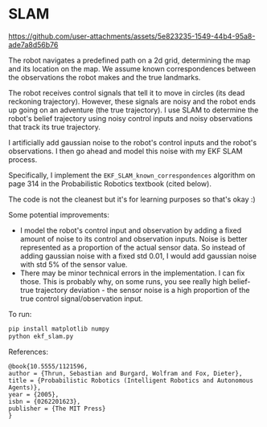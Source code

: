 # SLAM





https://github.com/user-attachments/assets/5e823235-1549-44b4-95a8-ade7a8d56b76







The robot navigates a predefined path on a 2d grid, determining the map and its location on the map. We assume known correspondences between the observations the robot makes and the true landmarks.

The robot receives control signals that tell it to move in circles (its dead reckoning trajectory). However, these signals are noisy and the robot ends up going on an adventure (the true trajectory). I use SLAM to determine the robot's belief trajectory using noisy control inputs and noisy observations that track its true trajectory.

I artificially add gaussian noise to the robot's control inputs and the robot's observations. I then go ahead and model this noise with my EKF SLAM process.

Specifically, I implement the `EKF_SLAM_known_correspondences` algorithm on page 314 in the Probabilistic Robotics textbook (cited below).

The code is not the cleanest but it's for learning purposes so that's okay :)

Some potential improvements:

- I model the robot's control input and observation by adding a fixed amount of noise to its control and observation inputs. Noise is better represented as a proportion of the actual sensor data. So instead of adding gaussian noise with a fixed std 0.01, I would add gaussian noise with std 5% of the sensor value.
- There may be minor technical errors in the implementation. I can fix those. This is probably why, on some runs, you see really high belief-true trajectory deviation - the sensor noise is a high proportion of the true control signal/observation input.

To run:
```bash
pip install matplotlib numpy
python ekf_slam.py
```

References:
```
@book{10.5555/1121596,
author = {Thrun, Sebastian and Burgard, Wolfram and Fox, Dieter},
title = {Probabilistic Robotics (Intelligent Robotics and Autonomous Agents)},
year = {2005},
isbn = {0262201623},
publisher = {The MIT Press}
}
```
